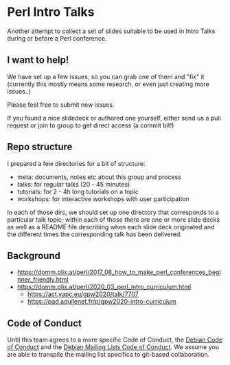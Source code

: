 # Perl Intro Talks

Another attempt to collect a set of slides suitable to be used in Intro Talks during or before a Perl conference.

## I want to help!

We have set up a few issues, so you can grab one of them and "fix" it (currently this mostly means some research, or even just creating more issues..)

Please feel free to submit new issues.

If you found a nice slidedeck or authored one yourself, either send us a pull request or join to group to get direct access (a commit bit!)

## Repo structure

I prepared a few directories for a bit of structure:

* meta: documents, notes etc about this group and process
* talks: for regular talks (20 - 45 minutes)
* tutorials: for 2 - 4h long tutorials on a topic
* workshops: for interactive workshops with user participation

In each of those dirs, we should set up one directory that corresponds to a particular talk topic; within each of those there are one or more slide decks as well as a README file describing when each slide deck originated and the different times the corresponding talk has been delivered.

## Background

* https://domm.plix.at/perl/2017_08_how_to_make_perl_conferences_beginner_friendly.html
* https://domm.plix.at/perl/2020_03_perl_intro_curriculum.html
  * https://act.yapc.eu/gpw2020/talk/7707
  * https://pad.aquilenet.fr/p/gpw2020-intro-curriculum


## Code of Conduct

Until this team agrees to a more specific Code of Conduct, the [Debian Code of Conduct](https://www.debian.org/code_of_conduct) and the [Debian Mailing Lists Code of Conduct](https://www.debian.org/MailingLists/#codeofconduct). We assume you are able to transpile the mailing list specifica to git-based collaboration.


